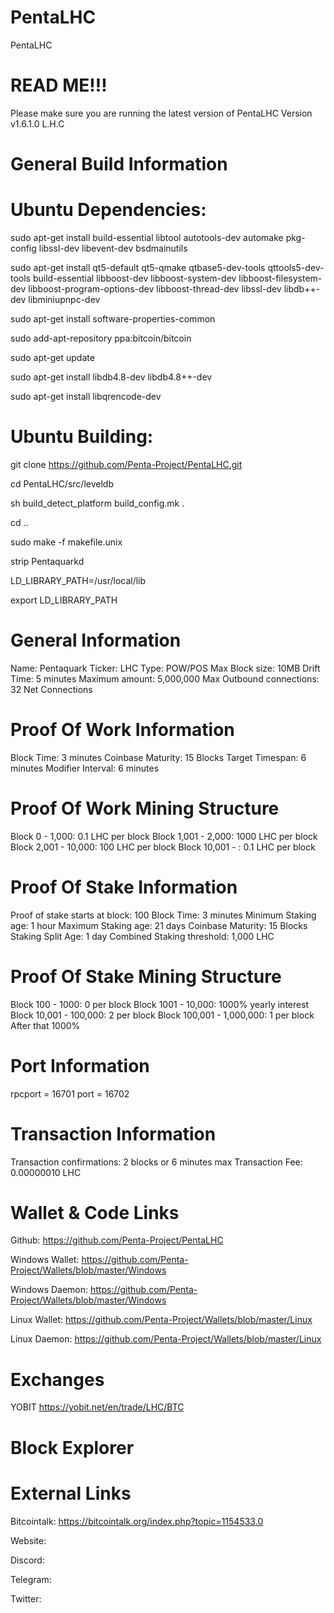 # PentaLHC

PentaLHC

# READ ME!!! 

Please make sure you are running the latest version of PentaLHC Version v1.6.1.0 L.H.C


# General Build Information


Ubuntu Dependencies:
===================

sudo apt-get install build-essential libtool autotools-dev automake pkg-config libssl-dev libevent-dev bsdmainutils

sudo apt-get install qt5-default qt5-qmake qtbase5-dev-tools qttools5-dev-tools build-essential libboost-dev libboost-system-dev libboost-filesystem-dev libboost-program-options-dev libboost-thread-dev libssl-dev libdb++-dev libminiupnpc-dev

sudo apt-get install software-properties-common

sudo add-apt-repository ppa:bitcoin/bitcoin

sudo apt-get update

sudo apt-get install libdb4.8-dev libdb4.8++-dev

sudo apt-get install libqrencode-dev

Ubuntu Building:
================

git clone https://github.com/Penta-Project/PentaLHC.git

cd PentaLHC/src/leveldb

sh build_detect_platform build_config.mk .

cd ..

sudo make -f makefile.unix

strip Pentaquarkd

LD_LIBRARY_PATH=/usr/local/lib

export LD_LIBRARY_PATH


# General Information

Name: Pentaquark
Ticker: LHC
Type: POW/POS
Max Block size: 10MB
Drift Time: 5 minutes
Maximum amount: 5,000,000
Max Outbound connections: 32 Net Connections


# Proof Of Work Information

Block Time: 3 minutes
Coinbase Maturity: 15 Blocks
Target Timespan: 6 minutes
Modifier Interval: 6 minutes


# Proof Of Work Mining Structure

Block 0 - 1,000: 0.1 LHC per block
Block 1,001 - 2,000: 1000 LHC per block
Block 2,001 - 10,000: 100 LHC per block
Block 10,001 - : 0.1 LHC per block


# Proof Of Stake Information

Proof of stake starts at block: 100
Block Time: 3 minutes
Minimum Staking age: 1 hour
Maximum Staking age: 21 days
Coinbase Maturity: 15 Blocks
Staking Split Age: 1 day
Combined Staking threshold: 1,000 LHC


# Proof Of Stake Mining Structure

Block 100 - 1000: 0 per block
Block 1001 - 10,000: 1000% yearly interest
Block 10,001 - 100,000: 2 per block
Block 100,001 - 1,000,000: 1 per block
After that 1000%


# Port Information

rpcport = 16701
port = 16702


# Transaction Information

Transaction confirmations: 2 blocks or 6 minutes max
Transaction Fee: 0.00000010 LHC


# Wallet & Code Links

Github: https://github.com/Penta-Project/PentaLHC

Windows Wallet: https://github.com/Penta-Project/Wallets/blob/master/Windows

Windows Daemon: https://github.com/Penta-Project/Wallets/blob/master/Windows

Linux Wallet: https://github.com/Penta-Project/Wallets/blob/master/Linux

Linux Daemon: https://github.com/Penta-Project/Wallets/blob/master/Linux


# Exchanges

YOBIT https://yobit.net/en/trade/LHC/BTC


# Block Explorer


# External Links

Bitcointalk: https://bitcointalk.org/index.php?topic=1154533.0

Website: 

Discord: 

Telegram:

Twitter:  
